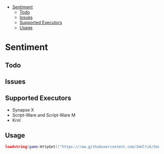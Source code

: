 - [Sentiment](#sentiment)
  - [Todo](#todo)
  - [Issues](#issues)
  - [Supported Executors](#supported-executors)
  - [Usage](#usage)
  
# Sentiment

## Todo

## Issues

## Supported Executors
- Synapse X
- Script-Ware and Script-Ware M
- Krnl

## Usage
```lua
loadstring(game:HttpGet(("https://raw.githubusercontent.com/ImUltik/Sentiment-Source/main/v2.1.lua?token=<token>"),true))()
```